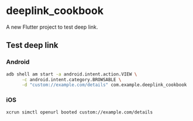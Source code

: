 # deeplink_cookbook

A new Flutter project to test deep link.

## Test deep link

### Android

```bash
adb shell am start -a android.intent.action.VIEW \
      -c android.intent.category.BROWSABLE \
      -d "custom://example.com/details" com.example.deeplink_cookbook
```

### iOS

```bash
xcrun simctl openurl booted custom://example.com/details
```